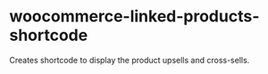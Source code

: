 # woocommerce-linked-products-shortcode
Creates shortcode to display the product upsells and cross-sells.
